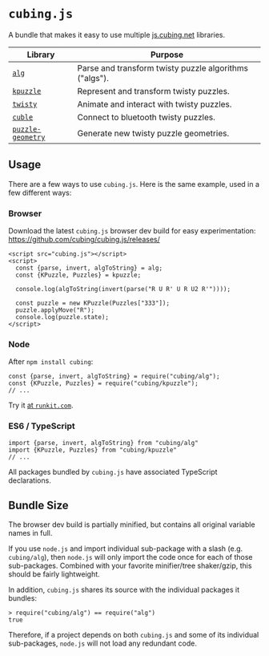 # `cubing.js`

A bundle that makes it easy to use multiple
[js.cubing.net](https://js.cubing.net) libraries.

| Library | Purpose |
|--------|--------|
| [`alg`](https://github.com/cubing/alg.js) | Parse and transform twisty puzzle algorithms ("algs"). |
| [`kpuzzle`](https://github.com/cubing/kpuzzle.js) | Represent and transform twisty puzzles. |
| [`twisty`](https://github.com/cubing/twisty.js) | Animate and interact with twisty puzzles. |
| [`cuble`](https://github.com/cubing/cuble.js) | Connect to bluetooth twisty puzzles. |
| [`puzzle-geometry`](https://github.com/cubing/puzzle-geometry.js) | Generate new twisty puzzle geometries. |


## Usage

There are a few ways to use `cubing.js`. Here is the same example, used in a few
different ways:

### Browser

Download the latest `cubing.js` browser dev build for easy experimentation:
https://github.com/cubing/cubing.js/releases/

    <script src="cubing.js"></script>
    <script>
      const {parse, invert, algToString} = alg;
      const {KPuzzle, Puzzles} = kpuzzle;

      console.log(algToString(invert(parse("R U R' U R U2 R'"))));

      const puzzle = new KPuzzle(Puzzles["333"]);
      puzzle.applyMove("R");
      console.log(puzzle.state);
    </script>

### Node

After `npm install cubing`:

    const {parse, invert, algToString} = require("cubing/alg");
    const {KPuzzle, Puzzles} = require("cubing/kpuzzle");
    // ...

Try it [at `runkit.com`](https://runkit.com/embed/jj71d1c08sta).

### ES6 / TypeScript

    import {parse, invert, algToString} from "cubing/alg"
    import {KPuzzle, Puzzles} from "cubing/kpuzzle"
    // ...

All packages bundled by `cubing.js` have associated TypeScript declarations.

## Bundle Size

The browser dev build is partially minified, but contains all original variable
names in full.

If you use `node.js` and import individual sub-package with a slash (e.g.
`cubing/alg`), then `node.js` will only import the code once for each of those
sub-packages. Combined with your favorite minifier/tree shaker/gzip, this should
be fairly lightweight.

In addition, `cubing.js` shares its source with the individual packages it bundles:

    > require("cubing/alg") == require("alg")
    true

Therefore, if a project depends on both `cubing.js` and some of its individual
sub-packages, `node.js` will not load any redundant code.
